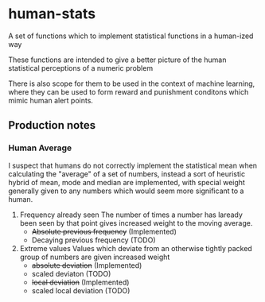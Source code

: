 # human-stats
A set of functions which to implement statistical functions in a human-ized way

These functions are intended to give a better picture of the human statistical perceptions of a numeric problem


There is also scope for them to be used in the context of machine learning, where they can be used to form reward and punishment conditons which mimic human alert points.

## Production notes

### Human Average
I suspect that humans do not correctly implement the statistical mean when calculating the "average" of a set of numbers, 
instead a sort of heuristic hybrid of mean, mode and median are implemented, with special weight generally given to any 
numbers which would seem more significant to a human.

1. Frequency already seen
   The number of times a number has laready been seen by that point gives increased weight to the moving average. 
   * ~~Absolute previous frequency~~ (Implemented)
   * Decaying previous frequency (TODO)
2. Extreme values
   Values which deviate from an otherwise tightly packed group of numbers are given increased weight
   * ~~absolute deviation~~ (Implemented)
   * scaled deviaton (TODO)
   * ~~local deviation~~ (Implemented)
   * scaled local deviation (TODO)
